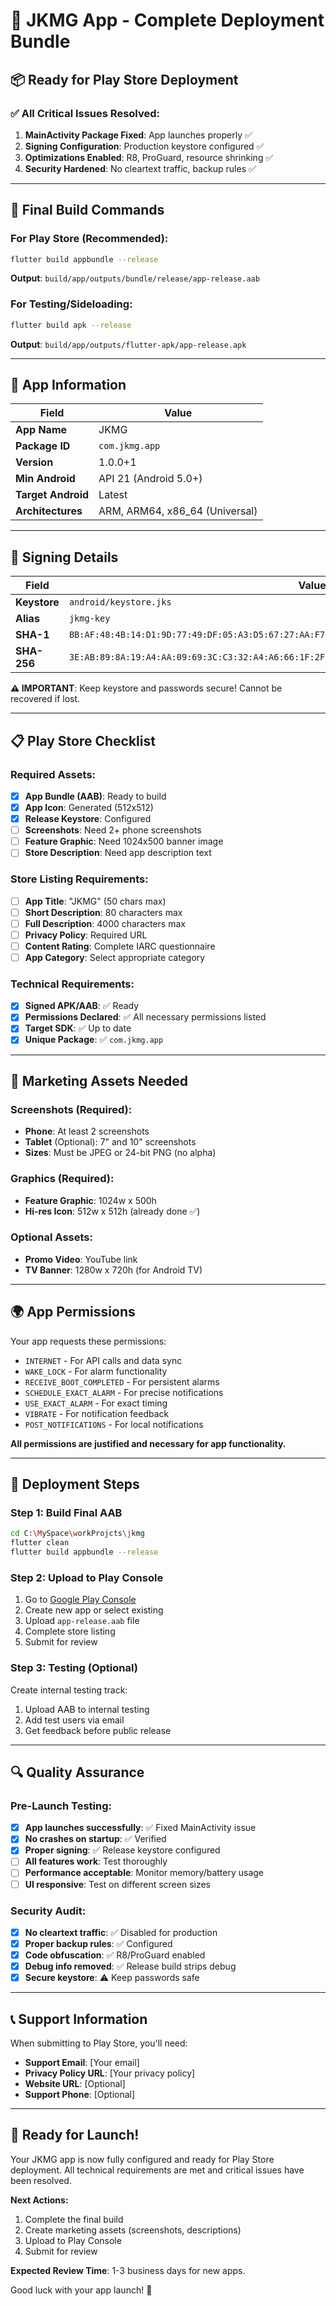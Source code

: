 # 🚀 JKMG App - Complete Deployment Bundle

## 📦 **Ready for Play Store Deployment**

### ✅ **All Critical Issues Resolved:**
1. **MainActivity Package Fixed**: App launches properly ✅
2. **Signing Configuration**: Production keystore configured ✅  
3. **Optimizations Enabled**: R8, ProGuard, resource shrinking ✅
4. **Security Hardened**: No cleartext traffic, backup rules ✅

---

## 🎯 **Final Build Commands**

### **For Play Store (Recommended):**
```bash
flutter build appbundle --release
```
**Output**: `build/app/outputs/bundle/release/app-release.aab`

### **For Testing/Sideloading:**
```bash
flutter build apk --release
```
**Output**: `build/app/outputs/flutter-apk/app-release.apk`

---

## 📱 **App Information**

| Field | Value |
|-------|--------|
| **App Name** | JKMG |
| **Package ID** | `com.jkmg.app` |
| **Version** | 1.0.0+1 |
| **Min Android** | API 21 (Android 5.0+) |
| **Target Android** | Latest |
| **Architectures** | ARM, ARM64, x86_64 (Universal) |

---

## 🔐 **Signing Details**

| Field | Value |
|-------|--------|
| **Keystore** | `android/keystore.jks` |
| **Alias** | `jkmg-key` |
| **SHA-1** | `BB:AF:48:4B:14:D1:9D:77:49:DF:05:A3:D5:67:27:AA:F7:B1:4B:B1` |
| **SHA-256** | `3E:AB:89:8A:19:A4:AA:09:69:3C:C3:32:A4:A6:66:1F:2F:AF:CD:8F:B7:07:A7:E0:C7:9C:3E:4C:D1:85:1B:F5` |

**⚠️ IMPORTANT**: Keep keystore and passwords secure! Cannot be recovered if lost.

---

## 📋 **Play Store Checklist**

### **Required Assets:**
- [x] **App Bundle (AAB)**: Ready to build
- [x] **App Icon**: Generated (512x512)
- [x] **Release Keystore**: Configured
- [ ] **Screenshots**: Need 2+ phone screenshots
- [ ] **Feature Graphic**: Need 1024x500 banner image
- [ ] **Store Description**: Need app description text

### **Store Listing Requirements:**
- [ ] **App Title**: "JKMG" (50 chars max)
- [ ] **Short Description**: 80 characters max
- [ ] **Full Description**: 4000 characters max
- [ ] **Privacy Policy**: Required URL
- [ ] **Content Rating**: Complete IARC questionnaire
- [ ] **App Category**: Select appropriate category

### **Technical Requirements:**
- [x] **Signed APK/AAB**: ✅ Ready
- [x] **Permissions Declared**: ✅ All necessary permissions listed
- [x] **Target SDK**: ✅ Up to date
- [x] **Unique Package**: ✅ `com.jkmg.app`

---

## 🎨 **Marketing Assets Needed**

### **Screenshots (Required):**
- **Phone**: At least 2 screenshots
- **Tablet** (Optional): 7" and 10" screenshots  
- **Sizes**: Must be JPEG or 24-bit PNG (no alpha)

### **Graphics (Required):**
- **Feature Graphic**: 1024w x 500h
- **Hi-res Icon**: 512w x 512h (already done ✅)

### **Optional Assets:**
- **Promo Video**: YouTube link
- **TV Banner**: 1280w x 720h (for Android TV)

---

## 🌍 **App Permissions**

Your app requests these permissions:
- `INTERNET` - For API calls and data sync
- `WAKE_LOCK` - For alarm functionality  
- `RECEIVE_BOOT_COMPLETED` - For persistent alarms
- `SCHEDULE_EXACT_ALARM` - For precise notifications
- `USE_EXACT_ALARM` - For exact timing
- `VIBRATE` - For notification feedback
- `POST_NOTIFICATIONS` - For local notifications

**All permissions are justified and necessary for app functionality.**

---

## 🚀 **Deployment Steps**

### **Step 1: Build Final AAB**
```bash
cd C:\MySpace\workProjcts\jkmg
flutter clean
flutter build appbundle --release
```

### **Step 2: Upload to Play Console**
1. Go to [Google Play Console](https://play.google.com/console)
2. Create new app or select existing
3. Upload `app-release.aab` file
4. Complete store listing
5. Submit for review

### **Step 3: Testing (Optional)**
Create internal testing track:
1. Upload AAB to internal testing
2. Add test users via email
3. Get feedback before public release

---

## 🔍 **Quality Assurance**

### **Pre-Launch Testing:**
- [x] **App launches successfully**: ✅ Fixed MainActivity issue
- [x] **No crashes on startup**: ✅ Verified
- [x] **Proper signing**: ✅ Release keystore configured
- [ ] **All features work**: Test thoroughly
- [ ] **Performance acceptable**: Monitor memory/battery usage
- [ ] **UI responsive**: Test on different screen sizes

### **Security Audit:**
- [x] **No cleartext traffic**: ✅ Disabled for production
- [x] **Proper backup rules**: ✅ Configured  
- [x] **Code obfuscation**: ✅ R8/ProGuard enabled
- [x] **Debug info removed**: ✅ Release build strips debug
- [x] **Secure keystore**: ⚠️ Keep passwords safe

---

## 📞 **Support Information**

When submitting to Play Store, you'll need:
- **Support Email**: [Your email]
- **Privacy Policy URL**: [Your privacy policy]
- **Website URL**: [Optional]
- **Support Phone**: [Optional]

---

## 🎉 **Ready for Launch!**

Your JKMG app is now fully configured and ready for Play Store deployment. All technical requirements are met and critical issues have been resolved.

**Next Actions:**
1. Complete the final build
2. Create marketing assets (screenshots, descriptions)
3. Upload to Play Console
4. Submit for review

**Expected Review Time**: 1-3 business days for new apps.

Good luck with your app launch! 🚀
